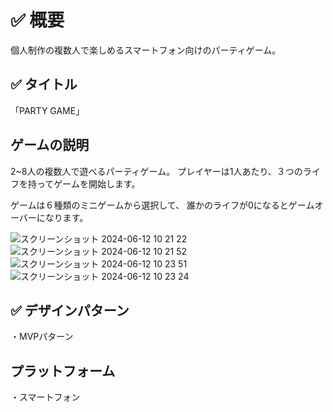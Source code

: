 
# ✅ 概要
個人制作の複数人で楽しめるスマートフォン向けのパーティゲーム。

## ✅ タイトル
「PARTY GAME」

## ゲームの説明

2~8人の複数人で遊べるパーティゲーム。
プレイヤーは1人あたり、３つのライフを持ってゲームを開始します。

ゲームは６種類のミニゲームから選択して、
誰かのライフが0になるとゲームオーバーになります。

![スクリーンショット 2024-06-12 10 21 22](https://github.com/Sakurai8080/PARTY_GAME/assets/101930534/bd7e0038-da2b-44e6-958d-2b613678ffa1)
![スクリーンショット 2024-06-12 10 21 52](https://github.com/Sakurai8080/PARTY_GAME/assets/101930534/c9baa126-8a5b-4f38-8ad3-6aa021178436)
![スクリーンショット 2024-06-12 10 23 51](https://github.com/Sakurai8080/PARTY_GAME/assets/101930534/1569b6f3-9f4c-46d5-9b4f-9ee0bc962f6e)
![スクリーンショット 2024-06-12 10 23 24](https://github.com/Sakurai8080/PARTY_GAME/assets/101930534/7e63eae8-ac5a-4eaf-8c65-f115d2224e1f)

## ✅ デザインパターン

・MVPパターン

## プラットフォーム

・スマートフォン
